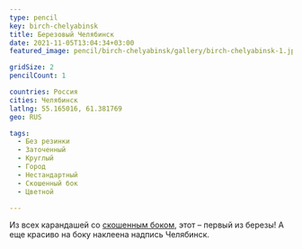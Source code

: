 ```yaml
---
type: pencil
key: birch-chelyabinsk
title: Березовый Челябинск
date: 2021-11-05T13:04:34+03:00
featured_image: pencil/birch-chelyabinsk/gallery/birch-chelyabinsk-1.jpg

gridSize: 2
pencilCount: 1

countries: Россия
cities: Челябинск
latlng: 55.165016, 61.381769
geo: RUS

tags:
  - Без резинки
  - Заточенный
  - Круглый
  - Город
  - Нестандартный
  - Скошенный бок
  - Цветной

---
```


Из всех карандашей со [скошенным боком](?tag=Скошенный%20бок), этот – первый из березы! А еще красиво на боку наклеена надпись Челябинск.